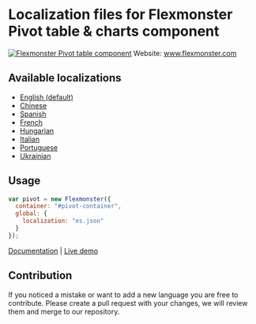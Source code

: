 # Localization files for Flexmonster Pivot table & charts component
[![Flexmonster Pivot table component](https://s3.amazonaws.com/flexmonster/github/fm-github-cover.png)](http://flexmonster.com)
Website: www.flexmonster.com

## Available localizations

- [English (default)](/en.json)
- [Chinese](/ch.json)
- [Spanish](/es.json)
- [French](/fr.json)
- [Hungarian](/hu.json)
- [Italian](/it.json)
- [Portuguese](/pr.json)
- [Ukrainian](/ua.json)

## Usage
```javaScript
var pivot = new Flexmonster({
  container: "#pivot-container",
  global: {
    localization: "es.json"
  }
});
```
[Documentation](http://www.flexmonster.com/doc/localizing-component/) | [Live demo](http://www.flexmonster.com/demos/localization/)

## Contribution
If you noticed a mistake or want to add a new language you are free to contribute. Please create a pull request with your changes, we will review them and merge to our repository.

